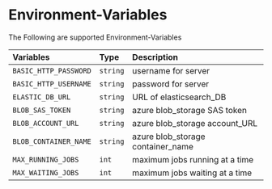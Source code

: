 
# Environment-Variables

The Following are supported Environment-Variables

| Variables             | Type      | Description                       |
| :--------             | :-------  | :-------------------------        |
| `BASIC_HTTP_PASSWORD` | `string`  |  username for server              |
| `BASIC_HTTP_USERNAME` | `string`  |  password for server              |
| `ELASTIC_DB_URL`      | `string`  |  URL of elasticsearch_DB          |
| `BLOB_SAS_TOKEN`      | `string`  |  azure blob_storage SAS token     |
| `BLOB_ACCOUNT_URL`    | `string`  |  azure blob_storage account_URL   |
| `BLOB_CONTAINER_NAME` | `string`  |  azure blob_storage container_name|
| `MAX_RUNNING_JOBS`    | `int`     |  maximum jobs running at a time   |
| `MAX_WAITING_JOBS`    | `int`     |  maximum jobs waiting at a time   |
